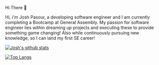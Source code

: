 Hi There 👋

Hi, i'm Josh Pasour, a developing software engineer and I am currently completing a Bootcamp at General Assembly. My passion for software engineer lies within dreaming up projects and executing these to provide something game changing! Also while continuously pursuing new knowledge, so I can land my first SE career!

[![Josh's github stats](https://github-readme-stats.vercel.app/api?username=Joshbep)](https://github.com/Joshbep)

[![Top Langs](https://github-readme-stats.vercel.app/api/top-langs/?username=Joshbep&layout=compact)](https://github.com/Joshbep)


<!---
Joshbep/Joshbep is a ✨ special ✨ repository because its `README.md` (this file) appears on your GitHub profile.
You can click the Preview link to take a look at your changes.
--->
